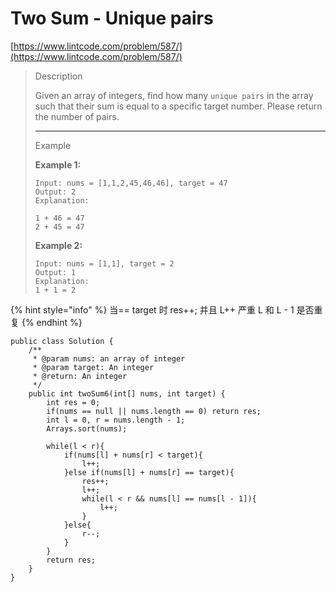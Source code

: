 # Two Sum - Unique pairs

[https://www.lintcode.com/problem/587/](https://www.lintcode.com/problem/587/)

> Description
>
> Given an array of integers, find how many `unique pairs` in the array such that their sum is equal to a specific target number. Please return the number of pairs.
>
> ***
>
> Example
>
> **Example 1:**
>
> ```
> Input: nums = [1,1,2,45,46,46], target = 47 
> Output: 2
> Explanation:
>
> 1 + 46 = 47
> 2 + 45 = 47
> ```
>
> **Example 2:**
>
> ```
> Input: nums = [1,1], target = 2 
> Output: 1
> Explanation:
> 1 + 1 = 2
> ```

{% hint style="info" %}
当== target 时 res++; 并且 L++ 严重 L 和 L - 1 是否重复
{% endhint %}

```
public class Solution {
    /**
     * @param nums: an array of integer
     * @param target: An integer
     * @return: An integer
     */
    public int twoSum6(int[] nums, int target) {
        int res = 0;
        if(nums == null || nums.length == 0) return res;
        int l = 0, r = nums.length - 1;
        Arrays.sort(nums);

        while(l < r){
            if(nums[l] + nums[r] < target){
                l++;
            }else if(nums[l] + nums[r] == target){
                res++;
                l++;
                while(l < r && nums[l] == nums[l - 1]){
                    l++;
                }
            }else{
                r--;
            }
        }
        return res;
    }
}
```
